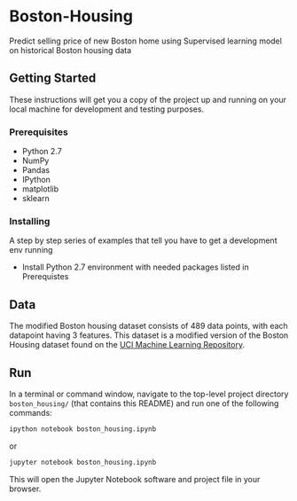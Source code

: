 # Boston-Housing

Predict selling price of new Boston home using Supervised learning model on historical Boston housing data

## Getting Started

These instructions will get you a copy of the project up and running on your local machine for development and testing purposes.

### Prerequisites

- Python 2.7
- NumPy
- Pandas
- IPython
- matplotlib
- sklearn


### Installing

A step by step series of examples that tell you have to get a development env running

- Install Python 2.7 environment with needed packages listed in Prerequistes

## Data

The modified Boston housing dataset consists of 489 data points, with each datapoint having 3 features. This dataset is a modified version of the Boston Housing dataset found on the [UCI Machine Learning Repository](https://archive.ics.uci.edu/ml/datasets/Housing).

## Run

In a terminal or command window, navigate to the top-level project directory `boston_housing/` (that contains this README) and run one of the following commands:

```bash
ipython notebook boston_housing.ipynb
```  
or
```bash
jupyter notebook boston_housing.ipynb
```

This will open the Jupyter Notebook software and project file in your browser.
